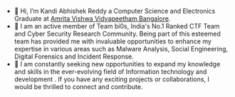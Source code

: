 - 👋 Hi, I’m Kandi Abhishek Reddy a Computer Science and Electronics Graduate at [Amrita Vishwa Vidyapeetham,Bangalore](https://www.amrita.edu/).
- 👀 I am an active member of Team bi0s, India's No.1 Ranked CTF Team and Cyber Security Research Community. Being part of this esteemed team has provided me with invaluable opportunities to enhance my expertise in various areas such as Malware Analysis, Social Engineering, Digital Forensics and Incident Response.
- 🌱 I am constantly seeking new opportunities to expand my knowledge and skills in the ever-evolving field of Information technology and development . If you have any exciting projects or collaborations, I would be thrilled to connect and contribute.
<!---
AbhishekKandi83/AbhishekKandi83 is a ✨ special ✨ repository because its `README.md` (this file) appears on your GitHub profile.
You can click the Preview link to take a look at your changes.
--->


